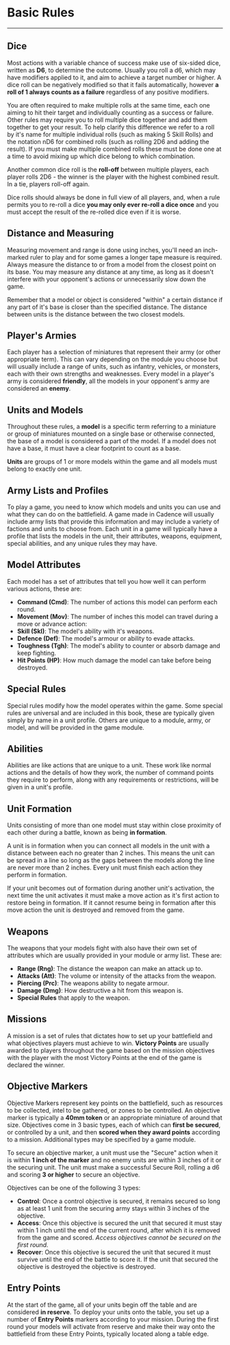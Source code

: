 # Basic Rules

---

## Dice

Most actions with a variable chance of success make use of six-sided dice, written as **D6**, to determine the outcome. Usually you roll a d6, which may have modifiers applied to it, and aim to achieve a target number or higher. A dice roll can be negatively modified so that it fails automatically, however **a roll of 1 always counts as a failure** regardless of any positive modifiers.

You are often required to make multiple rolls at the same time, each one aiming to hit their target and individually counting as a success or failure. Other rules may require you to roll multiple dice together and add them together to get your result. To help clarify this difference we refer to a roll by it's name for multiple individual rolls (such as making 5 Skill Rolls) and the notation nD6 for combined rolls (such as rolling 2D6 and adding the result). If you must make multiple combined rolls these must be done one at a time to avoid mixing up which dice belong to which combination.

Another common dice roll is the **roll-off** between multiple players, each player rolls 2D6 - the winner is the player with the highest combined result. In a tie, players roll-off again.

Dice rolls should always be done in full view of all players, and, when a rule permits you to re-roll a dice **you may only ever re-roll a dice once** and you must accept the result of the re-rolled dice even if it is worse.

## Distance and Measuring

Measuring movement and range is done using inches, you'll need an inch-marked ruler to play and for some games a longer tape measure is required. Always measure the distance to or from a model from the closest point on its base. You may measure any distance at any time, as long as it doesn't interfere with your opponent's actions or unnecessarily slow down the game.

Remember that a model or object is considered "within" a certain distance if any part of it's base is closer than the specified distance. The distance between units is the distance between the two closest models.

## Player's Armies

Each player has a selection of miniatures that represent their army (or other appropriate term). This can vary depending on the module you choose but will usually include a range of units, such as infantry, vehicles, or monsters, each with their own strengths and weaknesses. Every model in a player's army is considered **friendly**, all the models in your opponent's army are considered an **enemy**.

## Units and Models

Throughout these rules, a **model** is a specific term referring to a miniature or group of miniatures mounted on a single base or otherwise connected, the base of a model is considered a part of the model. If a model does not have a base, it must have a clear footprint to count as a base.

**Units** are groups of 1 or more models within the game and all models must belong to exactly one unit.

## Army Lists and Profiles

To play a game, you need to know which models and units you can use and what they can do on the battlefield. A game made in Cadence will usually include army lists that provide this information and may include a variety of factions and units to choose from. Each unit in a game will typically have a profile that lists the models in the unit, their attributes, weapons, equipment, special abilities, and any unique rules they may have.

## Model Attributes

Each model has a set of attributes that tell you how well it can perform various actions, these are:

- **Command (Cmd)**: The number of actions this model can perform each round.
- **Movement (Mov)**: The number of inches this model can travel during a move or advance action:
- **Skill (Skl)**: The model's ability with it's weapons.
- **Defence (Def)**: The model's armour or ability to evade attacks.
- **Toughness (Tgh)**: The model's ability to counter or absorb damage and keep fighting.
- **Hit Points (HP)**: How much damage the model can take before being destroyed.

## Special Rules

Special rules modify how the model operates within the game. Some special rules are universal and are included in this book, these are typically given simply by name in a unit profile. Others are unique to a module, army, or model, and will be provided in the game module.

## Abilities

Abilities are like actions that are unique to a unit. These work like normal actions and the details of how they work, the number of command points they require to perform, along with any requirements or restrictions, will be given in a unit's profile.

## Unit Formation

Units consisting of more than one model must stay within close proximity of each other during a battle, known as being **in formation**.

A unit is in formation when you can connect all models in the unit with a distance between each no greater than 2 inches. This means the unit can be spread in a line so long as the gaps between the models along the line are never more than 2 inches. Every unit must finish each action they perform in formation.

If your unit becomes out of formation during another unit's activation, the next time the unit activates it must make a move action as it's first action to restore being in formation. If it cannot resume being in formation after this move action the unit is destroyed and removed from the game.

## Weapons

The weapons that your models fight with also have their own set of attributes which are usually provided in your module or army list. These are:

- **Range (Rng)**: The distance the weapon can make an attack up to.
- **Attacks (Att)**: The volume or intensity of the attacks from the weapon.
- **Piercing (Prc)**: The weapons ability to negate armour.
- **Damage (Dmg)**: How destructive a hit from this weapon is.
- **Special Rules** that apply to the weapon.

## Missions

A mission is a set of rules that dictates how to set up your battlefield and what objectives players must achieve to win. **Victory Points** are usually awarded to players throughout the game based on the mission objectives with the player with the most Victory Points at the end of the game is declared the winner.

## Objective Markers

Objective Markers represent key points on the battlefield, such as resources to be collected, intel to be gathered, or zones to be controlled. An objective marker is typically a **40mm token** or an appropriate miniature of around that size. Objectives come in 3 basic types, each of which can **first be secured**, or controlled by a unit, and then **scored when they award points** according to a mission. Additional types may be specified by a game module.

To secure an objective marker, a unit must use the "Secure" action when it is within **1 inch of the marker** and no enemy units are within 3 inches of it or the securing unit. The unit must make a successful Secure Roll, rolling a d6 and scoring **3 or higher** to secure an objective.

Objectives can be one of the following 3 types:

- **Control**: Once a control objective is secured, it remains secured so long as at least 1 unit from the securing army stays within 3 inches of the objective.
- **Access**: Once this objective is secured the unit that secured it must stay within 1 inch until the end of the current round, after which it is removed from the game and scored. _Access objectives cannot be secured on the first round._
- **Recover**: Once this objective is secured the unit that secured it must survive until the end of the battle to score it. If the unit that secured the objective is destroyed the objective is destroyed.

## Entry Points

At the start of the game, all of your units begin off the table and are considered **in reserve**. To deploy your units onto the table, you set up a number of **Entry Points** markers according to your mission. During the first round your models will activate from reserve and make their way onto the battlefield from these Entry Points, typically located along a table edge.